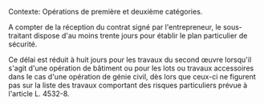 Contexte: Opérations de première et deuxième catégories.

A compter de la réception du contrat signé par l'entrepreneur, le sous-traitant dispose d'au moins trente jours pour établir le plan particulier de sécurité.

Ce délai est réduit à huit jours pour les travaux du second œuvre lorsqu'il s'agit d'une opération de bâtiment ou pour les lots ou travaux accessoires dans le cas d'une opération de génie civil, dès lors que ceux-ci ne figurent pas sur la liste des travaux comportant des risques particuliers prévue à l'article L. 4532-8.